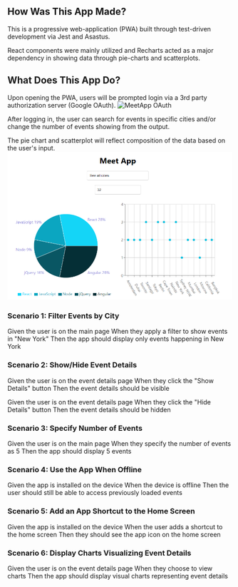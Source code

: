 ## How Was This App Made?
  This is a progressive web-application (PWA) built through test-driven development via Jest and Asastus.

  React components were mainly utilized and Recharts acted as a major dependency in showing data through pie-charts and scatterplots.
## What Does This App Do?
  Upon opening the PWA, users will be prompted login via a 3rd party authorization server (Google OAuth).
  ![MeetApp OAuth](*)

  After logging in, the user can search for events in specific cities and/or change the number of events showing from the output.

  The pie chart and scatterplot will reflect composition of the data based on the user's input.
  ![MeetApp Charts](./img/meet-app-charts.png)
### Scenario 1: Filter Events by City
  Given the user is on the main page
  When they apply a filter to show events in "New York"
  Then the app should display only events happening in New York

### Scenario 2: Show/Hide Event Details
  Given the user is on the event details page
  When they click the "Show Details" button
  Then the event details should be visible

  Given the user is on the event details page
  When they click the "Hide Details" button
  Then the event details should be hidden

### Scenario 3: Specify Number of Events
  Given the user is on the main page
  When they specify the number of events as 5
  Then the app should display 5 events

### Scenario 4: Use the App When Offline
  Given the app is installed on the device
  When the device is offline
  Then the user should still be able to access previously loaded events

### Scenario 5: Add an App Shortcut to the Home Screen
  Given the app is installed on the device
  When the user adds a shortcut to the home screen
  Then they should see the app icon on the home screen

### Scenario 6: Display Charts Visualizing Event Details
  Given the user is on the event details page
  When they choose to view charts
  Then the app should display visual charts representing event details

